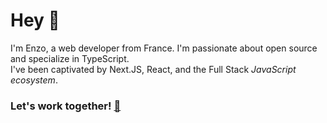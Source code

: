 # Hey 👋
I'm Enzo, a web developer from France. I'm passionate about open source and specialize in TypeScript. 
<br />
I've been captivated by Next.JS, React, and the Full Stack *JavaScript ecosystem*.
<br />
### Let's work together! [📧](mailto:bacqueyrisses@proton.me)
